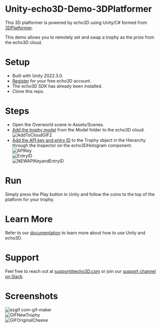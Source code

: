 # Unity-echo3D-Demo-3DPlatformer
This 3D platformer is powered by echo3D using Unity/C# formed from [3DPlatformer](https://github.com/colinschulte/3DPlatformer).

This demo allows you to remotely set and swap a trophy as the prize from the echo3D cloud.

# Setup
* Built with Unity 2022.3.0.
* [Register](https://console.echo3d.com/#/auth/register?utm_term={keyword}&utm_campaign=3Dplatformer_reskin&utm_source=GITHUB&utm_medium=repo) for your free echo3D account.
* The echo3D SDK has already been installed.
* Clone this repo.

# Steps
* Open the Overworld scene in Assets/Scenes.
* [Add the trophy model](https://docs.echo3d.co/quickstart/add-a-3d-model) from the Model folder to the echo3D cloud.
![AddToCloudGIF2](https://github.com/Echo3DBebe/3DPlatformer/assets/99516371/1a93f297-1477-4715-8363-2c0116ab99fc) <br>
* [Add the API key and entry ID](https://docs.echo3d.com/unity/using-the-sdk) to the Trophy object in the Hierarchy through the Inspector on the echo3DHologram component. <br>
![APIKey](https://github.com/Echo3DBebe/3DPlatformer/assets/99516371/239cdfc8-d448-4003-a34a-3135483a49f0) <br>
![EntryID](https://github.com/Echo3DBebe/3DPlatformer/assets/99516371/fdbf2479-aa77-422a-ae47-408c2a57957a)<br>
![NEWAPIKeyandEntryID](https://github.com/Echo3DBebe/3DPlatformer/assets/99516371/1f661997-00c3-4bbd-b574-bccb39adbd95)

# Run
Simply press the Play button in Unity and follow the coins to the top of the platform for your trophy.

# Learn More
Refer to our [documentation](https://docs.echo3d.com/unity) to learn more about how to use Unity and echo3D.

# Support
Feel free to reach out at [support@echo3D.com](support@echo3D.com) or join our [support channel on Slack](https://go.echo3d.co/join).

# Screenshots
![ezgif com-gif-maker](https://github.com/echo3Dco/Unity-echo3D-Demo-3DPlatformer/assets/99516371/fdaefe34-1fe7-4e0e-a292-35440f900956) <br>
![GIFNewTrophy](https://github.com/echo3Dco/Unity-echo3D-Demo-3DPlatformer/assets/99516371/dbabf2b2-0efa-4ad6-857e-818ed5d95784) <br>
![GIFOriginalCheese](https://github.com/echo3Dco/Unity-echo3D-Demo-3DPlatformer/assets/99516371/c537ea90-5529-481f-b20e-b058fd56301b) <br>
